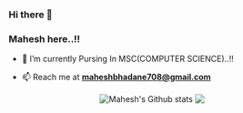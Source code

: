 ### Hi there 👋
### Mahesh here..!!

- 🌱 I’m currently Pursing In MSC(COMPUTER SCIENCE)..!!

- 📫 Reach me at **maheshbhadane708@gmail.com**

<!--
**Mahesh-Bhadane/Mahesh-Bhadane** is a ✨ _special_ ✨ repository because its `README.md` (this file) appears on your GitHub profile.

Here are some ideas to get you started:

- 🔭 I’m currently working on ...
- 🌱 I’m currently learning ...
- 👯 I’m looking to collaborate on ...
- 🤔 I’m looking for help with ...
- 💬 Ask me about ...
- 📫 How to reach me: ...
- 😄 Pronouns: ...
- ⚡ Fun fact: ...
-->
<p align="center">
<img align="center" src="https://github-readme-stats.vercel.app/api?username=Mahesh-Bhadane&show_icons=true&border=true&icon_color=79ff97&text_color=efefef&bg_color=24292e&title_color=fff" alt="Mahesh's Github stats">
<img align="center" src="https://github-readme-stats.vercel.app/api/top-langs/?username=Mahesh-Bhadane&hide_title=false&layout=compact&bg_color=24292e&text_color=fff&title_color=fff">
</p>
